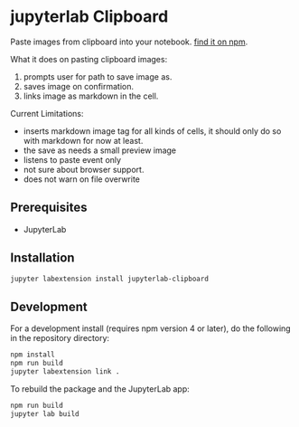 # jupyterlab Clipboard

Paste images from clipboard into your notebook. [find it on npm](https://www.npmjs.com/package/jupyterlab-clipboard).


What it does on pasting clipboard images:
1. prompts user for path to save image as.
2. saves image on confirmation.
2. links image as markdown in the cell.

Current Limitations:
- inserts markdown image tag for all kinds of cells, it should only do so with markdown for now at least.
- the save as needs a small preview image
- listens to paste event only
- not sure about browser support.
- does not warn on file overwrite

## Prerequisites

* JupyterLab

## Installation

```bash
jupyter labextension install jupyterlab-clipboard
```

## Development

For a development install (requires npm version 4 or later), do the following in the repository directory:

```bash
npm install
npm run build
jupyter labextension link .
```

To rebuild the package and the JupyterLab app:

```bash
npm run build
jupyter lab build
```
